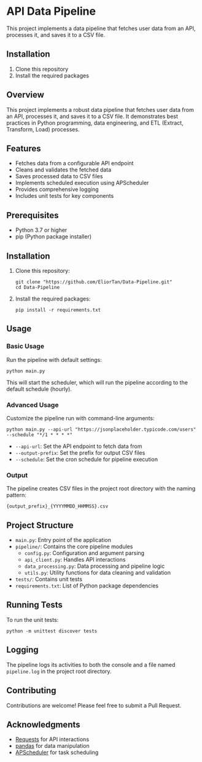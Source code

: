 # API Data Pipeline

This project implements a data pipeline that fetches user data from an API, processes it, and saves it to a CSV file.


## Installation

1. Clone this repository
2. Install the required packages

## Overview

This project implements a robust data pipeline that fetches user data from an API, processes it, and saves it to a CSV file. It demonstrates best practices in Python programming, data engineering, and ETL (Extract, Transform, Load) processes.

## Features

- Fetches data from a configurable API endpoint
- Cleans and validates the fetched data
- Saves processed data to CSV files
- Implements scheduled execution using APScheduler
- Provides comprehensive logging
- Includes unit tests for key components

## Prerequisites

- Python 3.7 or higher
- pip (Python package installer)

## Installation

1. Clone this repository:
   ```
   git clone "https://github.com/EliorTan/Data-Pipeline.git"
   cd Data-Pipeline
   ```


2. Install the required packages:
   ```
   pip install -r requirements.txt
   ```

## Usage

### Basic Usage

Run the pipeline with default settings:

```
python main.py
```

This will start the scheduler, which will run the pipeline according to the default schedule (hourly).

### Advanced Usage

Customize the pipeline run with command-line arguments:

```
python main.py --api-url "https://jsonplaceholder.typicode.com/users" --schedule "*/1 * * * *"
```

- `--api-url`: Set the API endpoint to fetch data from
- `--output-prefix`: Set the prefix for output CSV files
- `--schedule`: Set the cron schedule for pipeline execution

### Output

The pipeline creates CSV files in the project root directory with the naming pattern:
```
{output_prefix}_{YYYYMMDD_HHMMSS}.csv
```

## Project Structure

- `main.py`: Entry point of the application
- `pipeline/`: Contains the core pipeline modules
  - `config.py`: Configuration and argument parsing
  - `api_client.py`: Handles API interactions
  - `data_processing.py`: Data processing and pipeline logic
  - `utils.py`: Utility functions for data cleaning and validation
- `tests/`: Contains unit tests
- `requirements.txt`: List of Python package dependencies

## Running Tests

To run the unit tests:

```
python -m unittest discover tests
```

## Logging

The pipeline logs its activities to both the console and a file named `pipeline.log` in the project root directory.

## Contributing

Contributions are welcome! Please feel free to submit a Pull Request.

## Acknowledgments

- [Requests](https://docs.python-requests.org/) for API interactions
- [pandas](https://pandas.pydata.org/) for data manipulation
- [APScheduler](https://apscheduler.readthedocs.io/) for task scheduling
